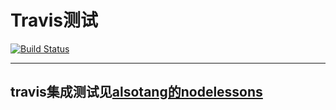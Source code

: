 # Travis测试
[![Build Status](https://www.travis-ci.org/lioth/fortravis.svg?branch=master)](https://travis-ci.org/lioth/fortravis)

------
travis集成测试见[alsotang的nodelessons](https://github.com/alsotang/node-lessons/tree/master/lesson13)
-------
